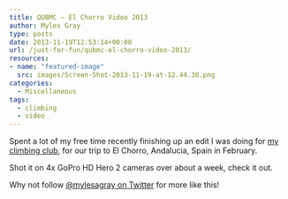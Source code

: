 ```yaml
---
title: QUBMC – El Chorro Video 2013
author: Myles Gray
type: posts
date: 2013-11-19T12:53:14+00:00
url: /just-for-fun/qubmc-el-chorro-video-2013/
resources:
- name: "featured-image"
  src: images/Screen-Shot-2013-11-19-at-12.44.30.png
categories:
  - Miscellaneous
tags:
  - climbing
  - video
---
```


Spent a lot of my free time recently finishing up an edit I was doing for [my climbing club][1], for our trip to El Chorro, Andalucia, Spain in February.

<!--more-->

Shot it on 4x GoPro HD Hero 2 cameras over about a week, check it out.



Why not follow [@mylesagray on Twitter][2] for more like this!

 [1]: http://qubmc.co.uk
 [2]: https://twitter.com/mylesagray